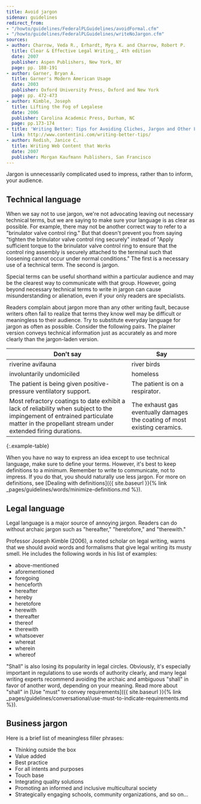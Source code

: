 ```yaml
---
title: Avoid jargon
sidenav: guidelines
redirect_from:
- "/howto/guidelines/FederalPLGuidelines/avoidFormal.cfm"
- "/howto/guidelines/FederalPLGuidelines/writeNoJargon.cfm"
sources:
- author: Charrow, Veda R., Erhardt, Myra K. and Charrow, Robert P.
  title: Clear & Effective Legal Writing_, 4th edition
  date: 2007
  publisher: Aspen Publishers, New York, NY
  page: pp. 188-191
- author: Garner, Bryan A.
  title: Garner's Modern American Usage
  date: 2003
  publisher: Oxford University Press, Oxford and New York
  page: pp. 472-473
- author: Kimble, Joseph
  title: Lifting the Fog of Legalese
  date: 2006
  publisher: Carolina Academic Press, Durham, NC
  page: pp.173-174
- title: 'Writing Better: Tips for Avoiding Cliches, Jargon and Other Filler'
  link: http://www.contentini.com/writing-better-tips/
- author: Redish, Janice C.
  title: Writing Web Content that Works
  date: 2007
  publisher: Morgan Kaufmann Publishers, San Francisco
---
```


Jargon is unnecessarily complicated used to impress, rather than to inform, your audience.

## Technical language

When we say not to use jargon, we're not advocating leaving out necessary technical terms, but we are saying to make sure your language is as clear as possible. For example, there may not be another correct way to refer to a "brinulator valve control ring." But that doesn't prevent you from saying "tighten the brinulator valve control ring securely" instead of "Apply sufficient torque to the brinulator valve control ring to ensure that the control ring assembly is securely attached to the terminal such that loosening cannot occur under normal conditions." The first is a necessary use of a technical term. The second is jargon.

Special terms can be useful shorthand within a particular audience and may be the clearest way to communicate with that group. However, going beyond necessary technical terms to write in jargon can cause misunderstanding or alienation, even if your only readers are specialists.

Readers complain about jargon more than any other writing fault, because writers often fail to realize that terms they know well may be difficult or meaningless to their audience. Try to substitute everyday language for jargon as often as possible. Consider the following pairs. The plainer version conveys technical information just as accurately as and more clearly than the jargon-laden version.

Don't say  | Say
---- | ----
riverine avifauna | river birds
involuntarily undomiciled | homeless
The patient is being given positive-pressure ventilatory support. | The patient is on a respirator.
Most refractory coatings to date exhibit a lack of reliability when subject to the impingement of entrained particulate matter in the propellant stream under extended firing durations. | The exhaust gas eventually damages the coating of most existing ceramics.
{:.example-table}

When you have no way to express an idea except to use technical language, make sure to define your terms. However, it's best to keep definitions to a minimum. Remember to write to communicate, not to impress. If you do that, you should naturally use less jargon. For more on definitions, see [Dealing with definitions]({{ site.baseurl }}{% link _pages/guidelines/words/minimize-definitions.md %}).

## Legal language

Legal language is a major source of annoying jargon. Readers can do without archaic jargon such as "hereafter," "heretofore," and "therewith."

Professor Joseph Kimble (2006), a noted scholar on legal writing, warns that we should avoid words and formalisms that give legal writing its musty smell. He includes the following words in his list of examples:

<div class="example-container">

- above-mentioned
- aforementioned
- foregoing
- henceforth
- hereafter
- hereby
- heretofore
- herewith
- thereafter
- thereof
- therewith
- whatsoever
- whereat
- wherein
- whereof

</div>

"Shall" is also losing its popularity in legal circles. Obviously, it's especially important in regulations to use words of authority clearly, and many legal writing experts recommend avoiding the archaic and ambiguous "shall" in favor of another word, depending on your meaning. Read more about "shall" in [Use "must" to convey requirements]({{ site.baseurl }}{% link _pages/guidelines/conversational/use-must-to-indicate-requirements.md %}).

## Business jargon

Here is a brief list of meaningless filler phrases:

<div class="example-container">

- Thinking outside the box
- Value added
- Best practice
- For all intents and purposes
- Touch base
- Integrating quality solutions
- Promoting an informed and inclusive multicultural society
- Strategically engaging schools, community organizations, and so on...

</div>
